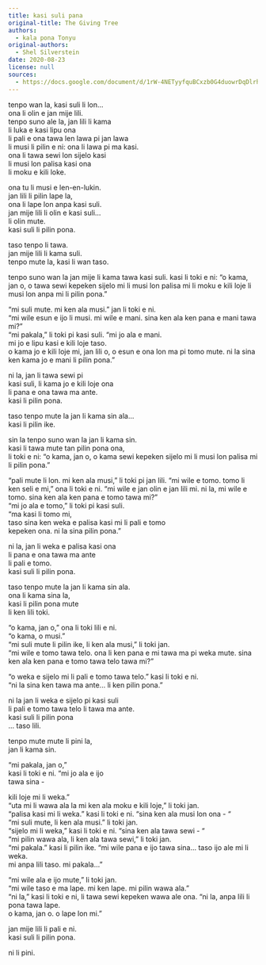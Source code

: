 ```yaml
---
title: kasi suli pana
original-title: The Giving Tree
authors:
  - kala pona Tonyu
original-authors:
  - Shel Silverstein
date: 2020-08-23
license: null
sources:
  - https://docs.google.com/document/d/1rW-4NETyyfquBCxzb0G4duowrDqDlrhn08ohh3cP-_I/edit?tab=t.0
---
```


tenpo wan la, kasi suli li lon...  \
ona li olin e jan mije lili.  \
tenpo suno ale la, jan lili li kama  \
li luka e kasi lipu ona  \
li pali e ona tawa len lawa pi jan lawa  \
li musi li pilin e ni: ona li lawa pi ma kasi.  \
ona li tawa sewi lon sijelo kasi  \
li musi lon palisa kasi ona  \
li moku e kili loke.

ona tu li musi e len-en-lukin.  \
jan lili li pilin lape la,  \
ona li lape lon anpa kasi suli.  \
jan mije lili li olin e kasi suli...  \
li olin mute.  \
kasi suli li pilin pona.

taso tenpo li tawa.  \
jan mije lili li kama suli.  \
tenpo mute la, kasi li wan taso.

tenpo suno wan la jan mije li kama tawa kasi suli. kasi li toki e ni: “o kama, jan o, o tawa sewi kepeken sijelo mi li musi lon palisa mi li moku e kili loje li musi lon anpa mi li pilin pona.”

“mi suli mute. mi ken ala musi.” jan li toki e ni.  \
“mi wile esun e ijo li musi. mi wile e mani. sina ken ala ken pana e mani tawa mi?”  \
“mi pakala,” li toki pi kasi suli. “mi jo ala e mani.  \
mi jo e lipu kasi e kili loje taso.  \
o kama jo e kili loje mi, jan lili o, o esun e ona lon ma pi tomo mute. ni la sina ken kama jo e mani li pilin pona.”

ni la, jan li tawa sewi pi  \
kasi suli, li kama jo e kili loje ona  \
li pana e ona tawa ma ante.  \
kasi li pilin pona.

taso tenpo mute la jan li kama sin ala...  \
kasi li pilin ike.

sin la tenpo suno wan la jan li kama sin.  \
kasi li tawa mute tan pilin pona ona,  \
li toki e ni: “o kama, jan o, o kama sewi kepeken sijelo mi li musi lon palisa mi li pilin pona.”

“pali mute li lon. mi ken ala musi,” li toki pi jan lili. “mi wile e tomo. tomo li ken seli e mi,” ona li toki e ni. “mi wile e jan olin e jan lili mi. ni la, mi wile e tomo. sina ken ala ken pana e tomo tawa mi?”  \
“mi jo ala e tomo,” li toki pi kasi suli.  \
“ma kasi li tomo mi,  \
taso sina ken weka e palisa kasi mi li pali e tomo  \
kepeken ona. ni la sina pilin pona.”

ni la, jan li weka e palisa kasi ona  \
li pana e ona tawa ma ante  \
li pali e tomo.  \
kasi suli li pilin pona.

taso tenpo mute la jan li kama sin ala.  \
ona li kama sina la,  \
kasi li pilin pona mute  \
li ken lili toki.

“o kama, jan o,” ona li toki lili e ni.  \
“o kama, o musi.”  \
“mi suli mute li pilin ike, li ken ala musi,” li toki jan.  \
“mi wile e tomo tawa telo. ona li ken pana e mi tawa ma pi weka mute. sina ken ala ken pana e tomo tawa telo tawa mi?”

“o weka e sijelo mi li pali e tomo tawa telo.” kasi li toki e ni.  \
“ni la sina ken tawa ma ante... li ken pilin pona.”

ni la jan li weka e sijelo pi kasi suli  \
li pali e tomo tawa telo li tawa ma ante.  \
kasi suli li pilin pona  \
... taso lili.

tenpo mute mute li pini la,  \
jan li kama sin.

“mi pakala, jan o,”  \
kasi li toki e ni. “mi jo ala e ijo  \
tawa sina -

kili loje mi li weka.”  \
“uta mi li wawa ala la mi ken ala moku e kili loje,” li toki jan.  \
“palisa kasi mi li weka.” kasi li toki e ni. “sina ken ala musi lon ona - “  \
“mi suli mute, li ken ala musi.” li toki jan.  \
“sijelo mi li weka,” kasi li toki e ni. “sina ken ala tawa sewi - “  \
“mi pilin wawa ala, li ken ala tawa sewi,” li toki jan.  \
“mi pakala.” kasi li pilin ike. “mi wile pana e ijo tawa sina... taso ijo ale mi li weka.  \
mi anpa lili taso.
mi pakala...”

“mi wile ala e ijo mute,” li toki jan.  \
“mi wile taso e ma lape. mi ken lape. mi pilin wawa ala.”  \
“ni la,” kasi li toki e ni, li tawa sewi kepeken wawa ale ona. “ni la, anpa lili li pona tawa lape.  \
o kama, jan o. o lape lon mi.”

jan mije lili li pali e ni.  \
kasi suli li pilin pona.

ni li pini.
